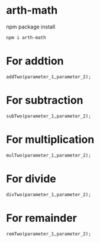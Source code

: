 # arth-math
npm package install
```
npm i arth-math
```
# For addtion
```
addTwo(parameter_1,parameter_2);
```
# For subtraction
```
subTwo(parameter_1,parameter_2);
```
# For multiplication
```
mulTwo(parameter_1,parameter_2);
```
# For divide
```
divTwo(parameter_1,parameter_2);
```
# For remainder
```
remTwo(parameter_1,parameter_2);
```

